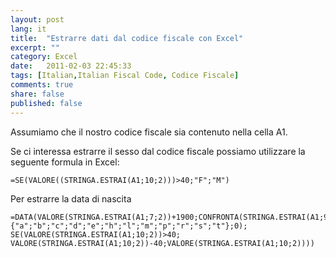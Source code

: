 ```yaml
---
layout: post
lang: it
title:  "Estrarre dati dal codice fiscale con Excel"
excerpt: ""
category: Excel
date:   2011-02-03 22:45:33
tags: [Italian,Italian Fiscal Code, Codice Fiscale]
comments: true
share: false
published: false
---
```


Assumiamo che il nostro codice fiscale sia contenuto nella cella A1.


Se ci interessa estrarre il sesso dal codice fiscale possiamo utilizzare la seguente formula in Excel:

```
=SE(VALORE((STRINGA.ESTRAI(A1;10;2)))>40;"F";"M")
```
Per estrarre la data di nascita
```
=DATA(VALORE(STRINGA.ESTRAI(A1;7;2))+1900;CONFRONTA(STRINGA.ESTRAI(A1;9;1);
{"a";"b";"c";"d";"e";"h";"l";"m";"p";"r";"s";"t"};0);
SE(VALORE(STRINGA.ESTRAI(A1;10;2))>40;
VALORE(STRINGA.ESTRAI(A1;10;2))-40;VALORE(STRINGA.ESTRAI(A1;10;2))))
```